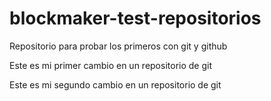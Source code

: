 # blockmaker-test-repositorios
Repositorio para probar los primeros con git y github

Este es mi primer cambio en un repositorio de git

Este es mi segundo cambio en un repositorio de git
